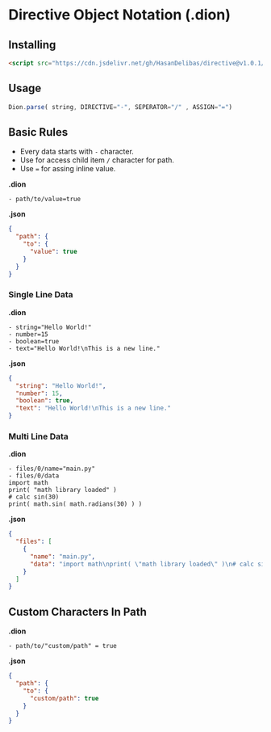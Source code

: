 # Directive Object Notation (.dion)
## Installing

```html
<script src="https://cdn.jsdelivr.net/gh/HasanDelibas/directive@v1.0.1/directive.js"></script>
```

## Usage
```js
Dion.parse( string, DIRECTIVE="-", SEPERATOR="/" , ASSIGN="=")
```

## Basic Rules
* Every data starts with `-` character.
* Use for access child item ``/`` character for path.
* Use ``=`` for assing inline value.

**.dion**
```
- path/to/value=true
```
**.json**
```json
{
  "path": {
    "to": {
      "value": true
    }
  }
}
```

### Single Line Data

**.dion**
```
- string="Hello World!"
- number=15
- boolean=true
- text="Hello World!\nThis is a new line."
```
**.json**
```json
{
  "string": "Hello World!",
  "number": 15,
  "boolean": true,
  "text": "Hello World!\nThis is a new line."
}
```

### Multi Line Data
**.dion**
```
- files/0/name="main.py"
- files/0/data
import math
print( "math library loaded" )
# calc sin(30)
print( math.sin( math.radians(30) ) )
```
**.json**
```json
{
  "files": [
    {
      "name": "main.py",
      "data": "import math\nprint( \"math library loaded\" )\n# calc sin(30)\nprint( math.sin( math.radians(30) ) )"
    }
  ]
}
```

## Custom Characters In Path
**.dion**
```
- path/to/"custom/path" = true
```
**.json**
```json
{
  "path": {
    "to": {
      "custom/path": true
    }
  }
}
```
